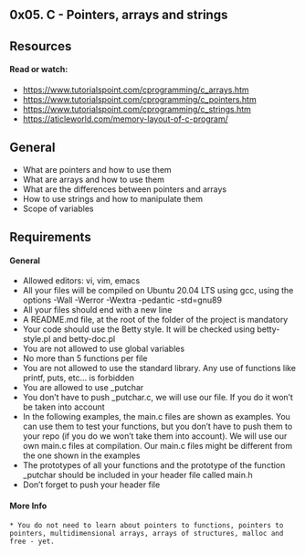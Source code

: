 ## 0x05. C - Pointers, arrays and strings

      
## Resources


#### Read or watch:

  * https://www.tutorialspoint.com/cprogramming/c_arrays.htm
  * https://www.tutorialspoint.com/cprogramming/c_pointers.htm
  * https://www.tutorialspoint.com/cprogramming/c_strings.htm
  * https://aticleworld.com/memory-layout-of-c-program/


## General

  * What are pointers and how to use them
  * What are arrays and how to use them
  * What are the differences between pointers and arrays
  * How to use strings and how to manipulate them
  * Scope of variables


## Requirements

#### General


  * Allowed editors: vi, vim, emacs
  * All your files will be compiled on Ubuntu 20.04 LTS using gcc, using the options -Wall -Werror -Wextra -pedantic -std=gnu89
  * All your files should end with a new line
  * A README.md file, at the root of the folder of the project is mandatory
  * Your code should use the Betty style. It will be checked using betty-style.pl and betty-doc.pl
  * You are not allowed to use global variables
  * No more than 5 functions per file
  * You are not allowed to use the standard library. Any use of functions like printf, puts, etc… is forbidden
  * You are allowed to use _putchar
  * You don’t have to push _putchar.c, we will use our file. If you do it won’t be taken into account
  * In the following examples, the main.c files are shown as examples. You can use them to test your functions, but you don’t have to push them to your     repo (if you do we won’t take them into account). We will use our own main.c files at compilation. Our main.c files might be different from the one     shown in the examples
  * The prototypes of all your functions and the prototype of the function _putchar should be included in your header file called main.h
  * Don’t forget to push your header file

#### More Info
    
    * You do not need to learn about pointers to functions, pointers to pointers, multidimensional arrays, arrays of structures, malloc and free - yet.

